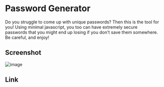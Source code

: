 # Password Generator
Do you struggle to come up with unique passwords? Then this is the tool for you! Using minimal javascript, you too can have extremely secure passwords that you might end up losing if you don't save them somewhere. Be careful, and enjoy!
## Screenshot
![image](https://github.com/ZekuzaKeane/challenge-three/assets/133972599/06bedaa9-54bc-4408-a9d0-4567a2e2f7ec)
## Link
